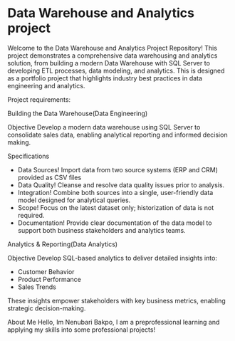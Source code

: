 # Data Warehouse and Analytics project
Welcome to the Data Warehouse and Analytics Project Repository!
This project demonstrates a comprehensive data warehousing  and analytics solution, from
building a modern Data Warehouse with SQL Server to developing ETL processes, data modeling, and analytics.
This is designed as a portfolio project that highlights industry best practices in data engineering and analytics. 

Project requirements:

Building the Data Warehouse(Data Engineering)

Objective
Develop a modern data warehouse using SQL Server to consolidate sales data, enabling analytical reporting and informed decision making. 

Specifications
- Data Sources! Import data from two source systems (ERP and CRM) provided as CSV files
- Data Quality! Cleanse and resolve data quality issues prior to analysis.
- Integration! Combine both sources into a single, user-friendly data model designed for analytical queries.
- Scope! Focus on the latest dataset only; historization of data is not required.
- Documentation! Provide clear documentation of the data model to support both business stakeholders and analytics teams.

Analytics & Reporting(Data Analytics)

Objective
Develop SQL-based analytics to deliver detailed insights into:
- Customer Behavior
- Product Performance
- Sales Trends

These insights empower stakeholders with key business metrics, enabling strategic decision-making. 

About Me
Hello, Im Nenubari Bakpo, I am a preprofessional learning and applying my skills into some professional projects!




